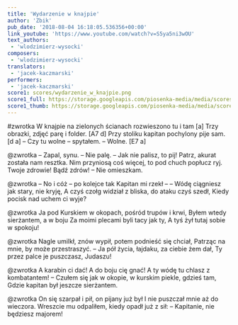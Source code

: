 ```yaml
---
title: 'Wydarzenie w knajpie'
author: 'Zbik'
pub_date: '2018-08-04 16:18:05.536356+00:00'
link_youtube: 'https://www.youtube.com/watch?v=S5ya5ni3wOU'
text_authors:
 - 'wlodzimierz-wysocki'
composers:
 - 'wlodzimierz-wysocki'
translators:
 - 'jacek-kaczmarski'
performers:
 - 'jacek-kaczmarski'
score1: scores/wydarzenie_w_knajpie.png
score1_full: https://storage.googleapis.com/piosenka-media/media/scores/wydarzenie_w_knajpie.png
score1_thumb: https://storage.googleapis.com/piosenka-media/media/scores/wydarzenie_w_knajpie.png.180x0_q85_upscale.png
---
```


#zwrotka
W knajpie na zielonych ścianach rozwieszono tu i tam [a]
Trzy obrazki, zdjęć parę i folder. [A7 d]
Przy stoliku kapitan pochylony pije sam. [d a]
– Czy tu wolne – spytałem. – Wolne. [E7 a]

@zwrotka
– Zapal, synu. – Nie palę. – Jak nie palisz, to pij!
Patrz, akurat została nam resztka.
Nim przyniosą coś więcej, to pod chuch popłucz ryj.
Twoje zdrowie! Bądź zdrów! – Nie omieszkam.

@zwrotka
– No i cóż – po kolejce tak Kapitan mi rzekł –
– Wódę ciągniesz jak stary, nie kryję,
A czyś czołg widział z bliska, do ataku czyś szedł,
Kiedy pocisk nad uchem ci wyje?

@zwrotka
Ja pod Kurskiem w okopach, pośród trupów i krwi,
Byłem wtedy sierżantem, a w boju
Za moimi plecami byli tacy jak ty,
A tyś żył tutaj sobie w spokoju!

@zwrotka
Nagle umilkł, znów wypił, potem podnieść się chciał,
Patrząc na mnie, by może przestraszyć.
– Ja pół życia, łajdaku, za ciebie żem dał,
Ty przez palce je puszczasz, Judaszu!

@zwrotka
A karabin ci dać! A do boju cię gnać!
A ty wódę tu chlasz z kombatantem! –
Czułem się jak w okopie, w kurskim piekle, gdzieś tam,
Gdzie kapitan był jeszcze sierżantem.

@zwrotka
On się szarpał i pił, on pijany już był
I nie puszczał mnie aż do wieczora.
Wreszcie mu odpaliłem, kiedy opadł już z sił:
– Kapitanie, nie będziesz majorem!